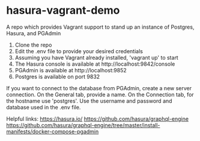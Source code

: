 # hasura-vagrant-demo
A repo which provides Vagrant support to stand up an instance of Postgres, Hasura, and PGAdmin

1. Clone the repo
2. Edit the .env file to provide your desired credentials
3. Assuming you have Vagrant already installed, 'vagrant up' to start
4. The Hasura console is available at http://localhost:9842/console
5. PGAdmin is available at http://localhost:9852
6. Postgres is available on port 9832

If you want to connect to the database from PGAdmin, create a new server connection.  On the General tab, provide a name.  On the Connection tab, for the hostname use 'postgres'.  Use the username and password and database used in the .env file.

Helpful links:
https://hasura.io/
https://github.com/hasura/graphql-engine
https://github.com/hasura/graphql-engine/tree/master/install-manifests/docker-compose-pgadmin





